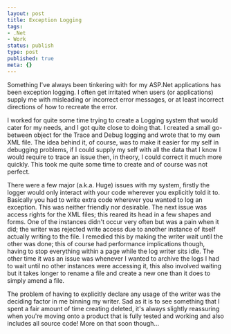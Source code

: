 ```yaml
---
layout: post
title: Exception Logging
tags:
- .Net
- Work
status: publish
type: post
published: true
meta: {}
---
```

Something I've always been tinkering with for my ASP.Net applications has been exception logging. I often get irritated when users (or applications) supply me with misleading or incorrect error messages, or at least incorrect directions of how to recreate the error.

I worked for quite some time trying to create a Logging system that would cater for my needs, and I got quite close to doing that. I created a small go-between object for the Trace and Debug logging and wrote that to my own XML file. The idea behind it, of course, was to make it easier for my self in debugging problems, if I could supply my self with all the data that I know I would require to trace an issue then, in theory, I could correct it much more quickly. This took me quite some time to create and of course was not perfect.

<!-- more -->

There were a few major (a.k.a. Huge) issues with my system, firstly the logger would only interact with your code wherever you explicitly told it to. Basically you had to write extra code wherever you wanted to log an exception. This was neither friendly nor desirable. The next issue was access rights for the XML files; this reared its head in a few shapes and forms. One of the instances didn't occur very often but was a pain when it did; the writer was rejected write access due to another instance of itself actually writing to the file. I remedied this by making the writer wait until the other was done; this of course had performance implications though, having to stop everything within a page while the log writer sits idle. The other time it was an issue was whenever I wanted to archive the logs I had to wait until no other instances were accessing it, this also involved waiting but it takes longer to rename a file and create a new one than it does to simply amend a file.

The problem of having to explicitly declare any usage of the writer was the deciding factor in me binning my writer. Sad as it is to see something that I spent a fair amount of time creating deleted, it's always slightly reassuring when you're moving onto a product that is fully tested and working and also includes all source code! More on that soon though...
